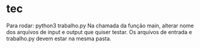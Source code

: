 # tec
Para rodar: python3 trabalho.py 
Na chamada da função main, alterar nome dos arquivos de input e output que quiser testar. Os arquivos de entrada e trabalho.py devem estar na mesma pasta.
